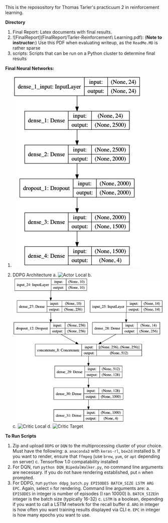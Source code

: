 This is the reposository for Thomas Tarler's practicuum 2 in reinforcement learning. 

**Directory**
1. Final Report: Latex documents with final results.
2. ![FinalReport](FinalReport/Tarler-Reinforcement\ Learning.pdf): (**Note to instructor:**) Use this PDF when evaluating writeup, as the ```ReadMe.MD``` is rather sparse 
3. scripts: Scripts that can be run on a Python cluster to determine final results

**Final Neural Networks:**
1. ![DQN Architecture](FinalReport/results/dqn/DQN_Model.png)


2. DDPG Architecture
    a. ![Actor Local](FinalReport/results/ddpg/DDDG_Actorlc.png)
    b. ![Actor Target](FinalReport/results/ddpg/DDPG_Actortg.png)
    c. ![Critic Local](FinalReport/results/ddpg/DDPG_crticlc.png)
    d. ![Critic Target](FinalReport/results/ddpg/DDPG_crticlc.png)

**To Run Scripts**
1. Zip and upload `DDPG` or `DQN` to the multiprocessing cluster of your choice. Must have the following:
    a. `anaconda3` with  `keras-rl`, `box2d` installed
    b. If you want to render, ensure that `ffmpeg` (use `brew`, `yum`, or `apt` depending on server)
    c. Tensorflow 1.0 compatability installed
2. For DQN, run `python DQN_BipedalWalker.py`, no command line arguments are necessary. If you do not have rendering established, put `n` when prompted. 
3. For DDPG, run `python ddpg_batch.py EPISODES BATCH_SIZE LSTM ARG EPC`. Again, select `n` for rendering. Command line arguments are:
    a. `EPISODES` in integer is number of episodes (I ran 10000)
    b. `BATCH_SIZE`in integer is the batch size (typically 16-32)
    c. `LSTM` is a boolean, depending if you want to call a LSTM network for the recall buffer
    d. `ARG` in integer is how often you want training results displayed via CLI
    e. `EPC` in integer is how many epochs you want to use. 
